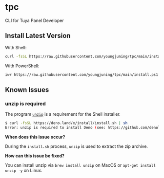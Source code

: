 # tpc

CLI for Tuya Panel Developer

## Install Latest Version

With Shell:

```sh
curl -fsSL https://raw.githubusercontent.com/youngjuning/tpc/main/install.sh | sh
```

With PowerShell:

```sh
iwr https://raw.githubusercontent.com/youngjuning/tpc/main/install.ps1 -useb | iex
```

## Known Issues

### unzip is required

The program [`unzip`](https://linux.die.net/man/1/unzip) is a requirement for the Shell installer.

```sh
$ curl -fsSL https://deno.land/x/install/install.sh | sh
Error: unzip is required to install Deno (see: https://github.com/denoland/deno_install#unzip-is-required).
```

**When does this issue occur?**

During the `install.sh` process, `unzip` is used to extract the zip archive.

**How can this issue be fixed?**

You can install unzip via `brew install unzip` on MacOS or `apt-get install unzip -y` on Linux.
